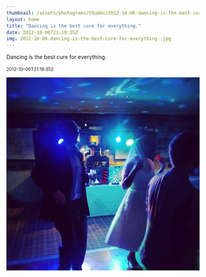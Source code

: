 ```yaml
---
thumbnail: /assets/photograms/thumbs/2012-10-06-dancing-is-the-best-cure-for-everything-.jpg
layout: home
title: "Dancing is the best cure for everything."
date: 2012-10-06T21:19:35Z
img: 2012-10-06-dancing-is-the-best-cure-for-everything-.jpg
---
```


Dancing is the best cure for everything.

<small>2012-10-06T21:19:35Z</small>

![Dancing is the best cure for everything.](/assets/photograms/original/2012-10-06-dancing-is-the-best-cure-for-everything-.jpg)
